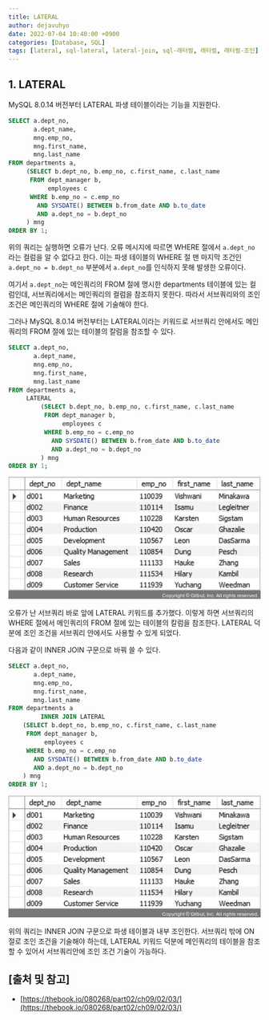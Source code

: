 ```yaml
---
title: LATERAL
author: dejavuhyo
date: 2022-07-04 10:40:00 +0900
categories: [Database, SQL]
tags: [lateral, sql-lateral, lateral-join, sql-래터럴, 래터럴, 래터럴-조인]
---
```


## 1. LATERAL
MySQL 8.0.14 버전부터 LATERAL 파생 테이블이라는 기능을 지원한다.

```sql
SELECT a.dept_no,
       a.dept_name,
       mng.emp_no,
       mng.first_name,
       mng.last_name
FROM departments a,
     (SELECT b.dept_no, b.emp_no, c.first_name, c.last_name
      FROM dept_manager b,
           employees c
      WHERE b.emp_no = c.emp_no
        AND SYSDATE() BETWEEN b.from_date AND b.to_date
        AND a.dept_no = b.dept_no
     ) mng
ORDER BY 1;
```

위의 쿼리는 실행하면 오류가 난다. 오류 메시지에 따르면 WHERE 절에서 `a.dept_no`라는 컬럼을 알 수 없다고 한다. 이는 파생 테이블의 WHERE 절 맨 마지막 조건인 `a.dept_no = b.dept_no` 부분에서 `a.dept_no`를 인식하지 못해 발생한 오류이다.

여기서 `a.dept_no`는 메인쿼리의 FROM 절에 명시한 departments 테이블에 있는 컬럼인데, 서브쿼리에서는 메인쿼리의 컬럼을 참조하지 못한다. 따라서 서브쿼리와의 조인 조건은 메인쿼리의 WHERE 절에 기술해야 한다.

그러나 MySQL 8.0.14 버전부터는 LATERAL이라는 키워드로 서브쿼리 안에서도 메인쿼리의 FROM 절에 있는 테이블의 칼럼을 참조할 수 있다.

```sql
SELECT a.dept_no,
       a.dept_name,
       mng.emp_no,
       mng.first_name,
       mng.last_name
FROM departments a,
     LATERAL
         (SELECT b.dept_no, b.emp_no, c.first_name, c.last_name
          FROM dept_manager b,
               employees c
          WHERE b.emp_no = c.emp_no
            AND SYSDATE() BETWEEN b.from_date AND b.to_date
            AND a.dept_no = b.dept_no
         ) mng
ORDER BY 1;
```

![lateral-result](/assets/img/2022-07-04-lateral/lateral-result.jpg)

오류가 난 서브쿼리 바로 앞에 LATERAL 키워드를 추가했다. 이렇게 하면 서브쿼리의 WHERE 절에서 메인쿼리의 FROM 절에 있는 테이블의 칼럼을 참조한다. LATERAL 덕분에 조인 조건을 서브쿼리 안에서도 사용할 수 있게 되었다.

다음과 같이 INNER JOIN 구문으로 바꿔 쓸 수 있다.

```sql
SELECT a.dept_no,
       a.dept_name,
       mng.emp_no,
       mng.first_name,
       mng.last_name
FROM departments a
         INNER JOIN LATERAL
    (SELECT b.dept_no, b.emp_no, c.first_name, c.last_name
     FROM dept_manager b,
          employees c
     WHERE b.emp_no = c.emp_no
       AND SYSDATE() BETWEEN b.from_date AND b.to_date
       AND a.dept_no = b.dept_no
    ) mng
ORDER BY 1;
```

![inner-join-result](/assets/img/2022-07-04-lateral/inner-join-result.jpg)

위의 쿼리는 INNER JOIN 구문으로 파생 테이블과 내부 조인한다. 서브쿼리 밖에 ON 절로 조인 조건을 기술해야 하는데, LATERAL 키워드 덕분에 메인쿼리의 테이블을 참조할 수 있어서 서브쿼리안에 조인 조건 기술이 가능하다.

## [출처 및 참고]
* [https://thebook.io/080268/part02/ch09/02/03/](https://thebook.io/080268/part02/ch09/02/03/)
